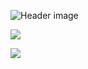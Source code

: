 ![Header image](https://github.com/xHithy/xHithy/tree/main/assets/banner-image.jpeg)

![](https://github-readme-streak-stats.herokuapp.com/?user=xHithy&theme=tokyonight&hide_border=true)<br/>

[![](https://visitcount.itsvg.in/api?id=xHithy&icon=0&color=0)](https://visitcount.itsvg.in)